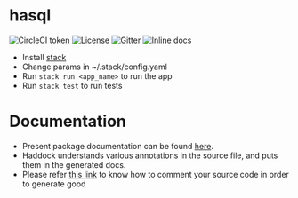 # hasql
![CircleCI token](https://img.shields.io/circleci/token/734a9a6d01b2f9e068ffedcf869c71a598de6ade/project/github/IITH-SBJoshi/haskell-8/master.svg?logo=circleci&style=for-the-badge)
[![License](https://img.shields.io/badge/License-MIT-informational.svg?style=for-the-badge)](https://github.com/IITH-SBJoshi/haskell-8/blob/master/LICENSE)
[![Gitter](https://img.shields.io/badge/gitter-join_chat-blueviolet.svg?style=for-the-badge&logo=gitter-white)](https://gitter.im/hasql)
[![Inline docs](https://img.shields.io/badge/Haddock-Reference-blue.svg?style=for-the-badge&logo=haskell)](https://gitter.im/hasql)



- Install [stack](https://docs.haskellstack.org/en/stable/README/)
- Change params in ~/.stack/config.yaml
- Run `stack run <app_name>` to run the app
- Run `stack test` to run tests

# Documentation

- Present package documentation can be found [here](http://104.211.220.36/docs/index.html).
- Haddock understands various annotations in the source file, and puts them in the generated docs.
- Please refer [this link](https://www.haskell.org/haddock/doc/html/markup.html) to know how to comment your source code in order to generate good 
